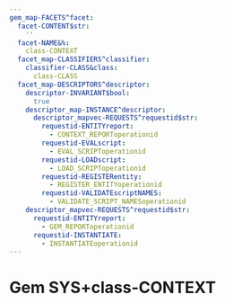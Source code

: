 ```yaml
---
gem_map-FACETS^facet:
  facet-CONTENT$str:
    ''
  facet-NAME&%:
    class-CONTEXT
  facet_map-CLASSIFIERS^classifier:
    classifier-CLASS&class:
      class-CLASS
  facet_map-DESCRIPTORS^descriptor:
    descriptor-INVARIANT$bool:
      true
    descriptor_map-INSTANCE^descriptor:
      descriptor_mapvec-REQUESTS^requestid$str:
        requestid-ENTITYreport:
          - CONTEXT_REPORToperationid
        requestid-EVALscript:
          - EVAL_SCRIPToperationid
        requestid-LOADscript:
          - LOAD_SCRIPToperationid
        requestid-REGISTERentity:
          - REGISTER_ENTITYoperationid
        requestid-VALIDATEscriptNAMES:
          - VALIDATE_SCRIPT_NAMESoperationid
    descriptor_mapvec-REQUESTS^requestid$str:
      requestid-ENTITYreport:
        - GEM_REPORToperationid
      requestid-INSTANTIATE:
        - INSTANTIATEoperationid
---
```

# Gem SYS+class-CONTEXT

